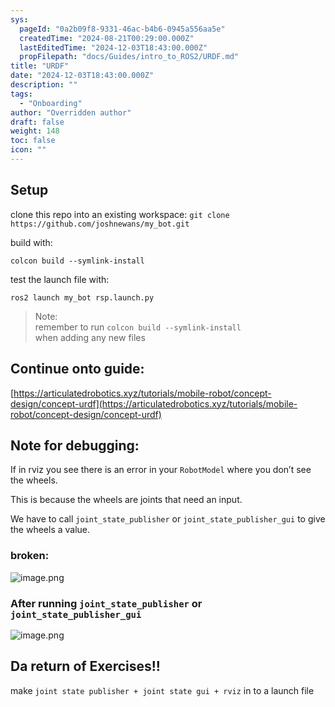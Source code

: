 ```yaml
---
sys:
  pageId: "0a2b09f8-9331-46ac-b4b6-0945a556aa5e"
  createdTime: "2024-08-21T00:29:00.000Z"
  lastEditedTime: "2024-12-03T18:43:00.000Z"
  propFilepath: "docs/Guides/intro_to_ROS2/URDF.md"
title: "URDF"
date: "2024-12-03T18:43:00.000Z"
description: ""
tags:
  - "Onboarding"
author: "Overridden author"
draft: false
weight: 148
toc: false
icon: ""
---
```


## Setup

clone this repo into an existing workspace:
`git clone https://github.com/joshnewans/my_bot.git`

build with:

`colcon build --symlink-install`

test the launch file with:

`ros2 launch my_bot rsp.launch.py`

> Note:  
> remember to run `colcon build --symlink-install`  
> when adding any new files

## Continue onto guide:

[https://articulatedrobotics.xyz/tutorials/mobile-robot/concept-design/concept-urdf](https://articulatedrobotics.xyz/tutorials/mobile-robot/concept-design/concept-urdf)

## Note for debugging:

If in rviz you see there is an error in your `RobotModel` where you don’t see the wheels.

This is because the wheels are joints that need an input. 

We have to call `joint_state_publisher` or `joint_state_publisher_gui` to give the wheels a value.

### broken:

![image.png](https://prod-files-secure.s3.us-west-2.amazonaws.com/d518164a-d88e-44d1-a4ee-3adb3bd8bce0/96a1d089-1f17-4dbf-8563-f2aef56a4d37/image.png?X-Amz-Algorithm=AWS4-HMAC-SHA256&X-Amz-Content-Sha256=UNSIGNED-PAYLOAD&X-Amz-Credential=ASIAZI2LB466XOBOWRLQ%2F20250522%2Fus-west-2%2Fs3%2Faws4_request&X-Amz-Date=20250522T041358Z&X-Amz-Expires=3600&X-Amz-Security-Token=IQoJb3JpZ2luX2VjEBMaCXVzLXdlc3QtMiJGMEQCIBUYy9fnLGPySXNblpEQO4kPHvm%2F2UEDTDV%2BzpQL3kscAiAWMfKASuoczjk1dDNb2PfuQsSNBy0SHzW%2B3Gv8roLImyqIBAjM%2F%2F%2F%2F%2F%2F%2F%2F%2F%2F8BEAAaDDYzNzQyMzE4MzgwNSIMocPzgr9m6%2B9wBHoGKtwDYwD8jCzSyHhG9YZoJN%2B0yE%2Bkf2Wv3K0RgAm8jLHz0ErruF9P67ICdDlUjC3jWj8REafU7EpIsmcuSo08O0Uo7jhatCQcJoi%2FXZwGG2wAvlg0%2BrxfQF3tyf5gMH2rXMqcX8O%2FLRi%2Bv0pDoDzfjjE8VF%2BVlgYcHMexGSimsVxp%2BIk5cfc4Yg8TuzjMOoKaiz6T9OIXh80wz6oaoqsWN1UdZZIjPTi%2F5Ze2lxZzyaD3d%2BiK6P%2BXxad2DgRtDSfSAMdDGFUQXzeSUu0kVFox2sWXI1pwts%2B2T8VdIxeD2t5Mt0Vk1A2xWsbKZ%2F3uVV3EJM5lh8Jw9nTy11NZYbO8YRwNr1VI%2FIpVsKyB4KV5LWH4bmvoy7HAaaJA6k22jP2pcywjZjBkm3Rqi9%2Bnf3gYyg8w5r4qDyhzVTUlra0aYjDE5DQWm5EU4rQtb5vI8sJUzNcYVFCOv7rS%2Bvty4AytkZS1xYKMTFpqbhVHam9ExlmCIBXlFmbH0s%2BES6haqGOHDDo5wMI3l0YghSM3I0aVCF2UQp2JdpesbSx50G%2BDPpMlx%2FZbXXgDW0pC2MQsY3MGujGmV0m3UkuTuJvuEAN4k9XTV3aYD6%2Bw%2Bap5HqxFzOiVZD3ekZTzbXf%2BoUECIk4whae6wQY6pgFAIUvbQAiZ4bhG8DeYdCBBQSPMpVXeQZt3kgf9DnafJ1QiH95Q9NdLSvEoka7ORGlSjM0synGW8vzIXaSNib92usQbGK9VCK1xxBcXYZiJNdjqN7s0GJ9E4BOATgFkRvRsBNdNq9YF1%2BXqFCyDT8MzIdDnQKWRsjIcGWw3XR6fOFbkJWMw8uT1QX6C0xoftdN9Gor1roPm8G2eqsd7ALGtfTLjXaEs&X-Amz-Signature=56f12d03cb0c9d97a40af674ffc79d8aff8ba51e1a5abf388a04d00314c8d560&X-Amz-SignedHeaders=host&x-id=GetObject)

### After running `joint_state_publisher` or `joint_state_publisher_gui`

![image.png](https://prod-files-secure.s3.us-west-2.amazonaws.com/d518164a-d88e-44d1-a4ee-3adb3bd8bce0/130c99c7-1b0b-4031-9953-844fc3950ff4/image.png?X-Amz-Algorithm=AWS4-HMAC-SHA256&X-Amz-Content-Sha256=UNSIGNED-PAYLOAD&X-Amz-Credential=ASIAZI2LB466XOBOWRLQ%2F20250522%2Fus-west-2%2Fs3%2Faws4_request&X-Amz-Date=20250522T041358Z&X-Amz-Expires=3600&X-Amz-Security-Token=IQoJb3JpZ2luX2VjEBMaCXVzLXdlc3QtMiJGMEQCIBUYy9fnLGPySXNblpEQO4kPHvm%2F2UEDTDV%2BzpQL3kscAiAWMfKASuoczjk1dDNb2PfuQsSNBy0SHzW%2B3Gv8roLImyqIBAjM%2F%2F%2F%2F%2F%2F%2F%2F%2F%2F8BEAAaDDYzNzQyMzE4MzgwNSIMocPzgr9m6%2B9wBHoGKtwDYwD8jCzSyHhG9YZoJN%2B0yE%2Bkf2Wv3K0RgAm8jLHz0ErruF9P67ICdDlUjC3jWj8REafU7EpIsmcuSo08O0Uo7jhatCQcJoi%2FXZwGG2wAvlg0%2BrxfQF3tyf5gMH2rXMqcX8O%2FLRi%2Bv0pDoDzfjjE8VF%2BVlgYcHMexGSimsVxp%2BIk5cfc4Yg8TuzjMOoKaiz6T9OIXh80wz6oaoqsWN1UdZZIjPTi%2F5Ze2lxZzyaD3d%2BiK6P%2BXxad2DgRtDSfSAMdDGFUQXzeSUu0kVFox2sWXI1pwts%2B2T8VdIxeD2t5Mt0Vk1A2xWsbKZ%2F3uVV3EJM5lh8Jw9nTy11NZYbO8YRwNr1VI%2FIpVsKyB4KV5LWH4bmvoy7HAaaJA6k22jP2pcywjZjBkm3Rqi9%2Bnf3gYyg8w5r4qDyhzVTUlra0aYjDE5DQWm5EU4rQtb5vI8sJUzNcYVFCOv7rS%2Bvty4AytkZS1xYKMTFpqbhVHam9ExlmCIBXlFmbH0s%2BES6haqGOHDDo5wMI3l0YghSM3I0aVCF2UQp2JdpesbSx50G%2BDPpMlx%2FZbXXgDW0pC2MQsY3MGujGmV0m3UkuTuJvuEAN4k9XTV3aYD6%2Bw%2Bap5HqxFzOiVZD3ekZTzbXf%2BoUECIk4whae6wQY6pgFAIUvbQAiZ4bhG8DeYdCBBQSPMpVXeQZt3kgf9DnafJ1QiH95Q9NdLSvEoka7ORGlSjM0synGW8vzIXaSNib92usQbGK9VCK1xxBcXYZiJNdjqN7s0GJ9E4BOATgFkRvRsBNdNq9YF1%2BXqFCyDT8MzIdDnQKWRsjIcGWw3XR6fOFbkJWMw8uT1QX6C0xoftdN9Gor1roPm8G2eqsd7ALGtfTLjXaEs&X-Amz-Signature=2d1b1a0be994a35e511066258065e9b4e4b3ceb0d5bf47521e7e96695d63f0a7&X-Amz-SignedHeaders=host&x-id=GetObject)

## Da return of Exercises!!

make `joint state publisher + joint state gui + rviz` in to a launch file
